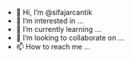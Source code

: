 - 👋 Hi, I’m @sifajarcantik
- 👀 I’m interested in ...
- 🌱 I’m currently learning ...
- 💞️ I’m looking to collaborate on ...
- 📫 How to reach me ...

<!---
sifajarcantik/sifajarcantik is a ✨ special ✨ repository because its `README.md` (this file) appears on your GitHub profile.
You can click the Preview link to take a look at your changes.
--->
